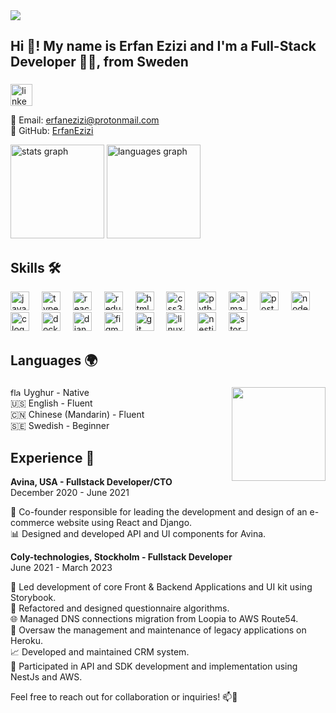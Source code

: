
<img align="center"  src="https://inspgr.id/app/uploads/2023/05/pixel-art-kirokaze-07.gif"/>

###

<h2 align="left">Hi 👋! My name is Erfan Ezizi and I'm a Full-Stack Developer 👨‍💻, from Sweden</h2>

###

<div>
  <img src="https://img.shields.io/static/v1?message=LinkedIn&logo=linkedin&label=&color=0077B5&logoColor=white&labelColor=&style=for-the-badge" height="35" alt="linkedin logo"  />
</div>

📧 Email: erfanezizi@protonmail.com  
🚀 GitHub: [ErfanEzizi](https://github.com/ErfanEzizi)

<div>
  <img src="https://github-readme-stats.vercel.app/api?username=ErfanEzizi&hide_title=false&hide_rank=false&show_icons=true&include_all_commits=true&count_private=true&disable_animations=false&theme=dracula&locale=en&hide_border=false" height="150" alt="stats graph"  />
  <img src="https://github-readme-stats.vercel.app/api/top-langs?username=ErfanEzizi&locale=en&hide_title=false&layout=compact&card_width=320&langs_count=5&theme=dracula&hide_border=false" height="150" alt="languages graph"  />
</div>

## Skills 🛠️

<div align="left">
  <img src="https://cdn.jsdelivr.net/gh/devicons/devicon/icons/javascript/javascript-original.svg" height="30" alt="javascript logo"  />
  <img width="12" />
  <img src="https://cdn.jsdelivr.net/gh/devicons/devicon/icons/typescript/typescript-original.svg" height="30" alt="typescript logo"  />
  <img width="12" />
  <img src="https://cdn.jsdelivr.net/gh/devicons/devicon/icons/react/react-original.svg" height="30" alt="react logo"  />
  <img width="12" />
  <img src="https://cdn.jsdelivr.net/gh/devicons/devicon/icons/redux/redux-original.svg" height="30" alt="redux logo"  />
  <img width="12" />
  <img src="https://cdn.jsdelivr.net/gh/devicons/devicon/icons/html5/html5-original.svg" height="30" alt="html5 logo"  />
  <img width="12" />
  <img src="https://cdn.jsdelivr.net/gh/devicons/devicon/icons/css3/css3-original.svg" height="30" alt="css3 logo"  />
  <img width="12" />
  <img src="https://cdn.jsdelivr.net/gh/devicons/devicon/icons/python/python-original.svg" height="30" alt="python logo"  />
  <img width="12" />
  <img src="https://cdn.jsdelivr.net/gh/devicons/devicon/icons/amazonwebservices/amazonwebservices-original.svg" height="30" alt="amazonwebservices logo"  />
  <img width="12" />
  <img src="https://cdn.jsdelivr.net/gh/devicons/devicon/icons/postgresql/postgresql-original.svg" height="30" alt="postgresql logo"  />
  <img width="12" />
  <img src="https://cdn.jsdelivr.net/gh/devicons/devicon/icons/nodejs/nodejs-original.svg" height="30" alt="nodejs logo"  />
  <img width="12" />
  <img src="https://cdn.jsdelivr.net/gh/devicons/devicon/icons/c/c-original.svg" height="30" alt="c logo"  />
  <img width="12" />
  <img src="https://cdn.jsdelivr.net/gh/devicons/devicon/icons/docker/docker-original.svg" height="30" alt="docker logo"  />
  <img width="12" />
  <img src="https://cdn.jsdelivr.net/gh/devicons/devicon/icons/django/django-plain.svg" height="30" alt="django logo"  />
  <img width="12" />
  <img src="https://cdn.jsdelivr.net/gh/devicons/devicon/icons/figma/figma-original.svg" height="30" alt="figma logo"  />
  <img width="12" />
  <img src="https://cdn.jsdelivr.net/gh/devicons/devicon/icons/git/git-original.svg" height="30" alt="git logo"  />
  <img width="12" />
  <img src="https://cdn.jsdelivr.net/gh/devicons/devicon/icons/linux/linux-original.svg" height="30" alt="linux logo"  />
  <img width="12" />
  <img src="https://cdn.jsdelivr.net/gh/devicons/devicon/icons/nestjs/nestjs-plain.svg" height="30" alt="nestjs logo"  />
  <img width="12" />
  <img src="https://cdn.jsdelivr.net/gh/devicons/devicon/icons/storybook/storybook-original.svg" height="30" alt="storybook logo"  />
</div>

## Languages 🌍
###

<img align="right" height="150" src="https://media.tenor.com/yI52A-HSm9UAAAAC/mrrobot-ramimalek.gif"  />

<a href="https://emoji.gg/emoji/3822-flag-uh"><img src="https://cdn3.emoji.gg/emojis/3822-flag-uh.png" width="17px" height="13px" alt="flag_uh"></a> Uyghur - Native  
🇺🇸 English - Fluent  
🇨🇳 Chinese (Mandarin) - Fluent  
🇸🇪 Swedish - Beginner

## Experience 💼

**Avina, USA - Fullstack Developer/CTO**  
December 2020 - June 2021

🚀 Co-founder responsible for leading the development and design of an e-commerce website using React and Django.  
📊 Designed and developed API and UI components for Avina.

**Coly-technologies, Stockholm - Fullstack Developer**  
June 2021 - March 2023

🌟 Led development of core Front & Backend Applications and UI kit using Storybook.  
🔄 Refactored and designed questionnaire algorithms.  
🌐 Managed DNS connections migration from Loopia to AWS Route54.  
🔧 Oversaw the management and maintenance of legacy applications on Heroku.  
📈 Developed and maintained CRM system.  
📡 Participated in API and SDK development and implementation using NestJs and AWS.

Feel free to reach out for collaboration or inquiries! 📫🤝

###

